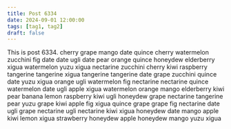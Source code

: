 ```yaml
---
title: Post 6334
date: 2024-09-01 12:00:00
tags: [tag1, tag2]
draft: false
---
```

This is post 6334.
cherry
grape
mango
date
quince
cherry
watermelon
zucchini
fig
date
date
ugli
date
pear
orange
quince
honeydew
elderberry
xigua
watermelon
yuzu
xigua
nectarine
zucchini
cherry
kiwi
raspberry
tangerine
tangerine
xigua
tangerine
tangerine
date
grape
zucchini
quince
date
yuzu
xigua
orange
ugli
watermelon
fig
nectarine
nectarine
quince
watermelon
date
ugli
apple
xigua
watermelon
orange
mango
elderberry
kiwi
pear
banana
lemon
raspberry
kiwi
ugli
honeydew
grape
nectarine
tangerine
pear
yuzu
grape
kiwi
apple
fig
xigua
quince
grape
grape
fig
nectarine
date
ugli
grape
nectarine
ugli
nectarine
kiwi
xigua
honeydew
date
mango
apple
kiwi
lemon
xigua
strawberry
honeydew
apple
honeydew
mango
yuzu
xigua
